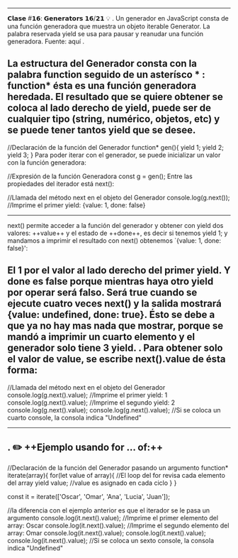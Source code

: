 -----------------------------------------------
𝗖𝗹𝗮𝘀𝗲 #𝟭𝟲: 𝗚𝗲𝗻𝗲𝗿𝗮𝘁𝗼𝗿𝘀 𝟭𝟲/𝟮𝟭 💡 . 
Un generador en JavaScript consta de una función generadora que muestra un objeto iterable Generator. La palabra reservada yield se usa para pausar y reanudar una función generadora. Fuente: aquí .

La estructura del Generador consta con la palabra function seguido de un asterísco * : function* ésta es una función generadora heredada.
El resultado que se quiere obtener se coloca al lado derecho de yield, puede ser de cualquier tipo (string, numérico, objetos, etc) y se puede tener tantos yield que se desee.
-----------------------------------------------

//Declaración de la función del Generador
function* gen(){
	yield 1;
	yield 2;
	yield 3;
}
Para poder iterar con el generador, se puede inicializar un valor con la función generadora:


//Expresión de la función Generadora
const g = gen();
Entre las propiedades del iterador está next():


//Llamada del método next en el objeto del Generador
console.log(g.next()); //Imprime el primer yield: {value: 1, done: false}

-----------------------------------------------
next() permite acceder a la función del generador y obtener con yield dos valores: ++value++ y el estado de ++done++, es decir si tenemos yield 1; y mandamos a imprimir el resultado con next() obtenemos `{value: 1, done: false}':

El 1 por el valor al lado derecho del primer yield.
Y done es false porque mientras haya otro yield por operar será falso.
Será true cuando se ejecute cuatro veces next() y la salida mostrará {value: undefined, done: true}. Ésto se debe a que ya no hay mas nada que mostrar, porque se mandó a imprimir un cuarto elemento y el generador solo tiene 3 yield. .
Para obtener solo el valor de value, se escribe next().value de ésta forma:
-----------------------------------------------


//Llamada del método next en el objeto del Generador
console.log(g.next().value); //Imprime el primer yield: 1
console.log(g.next().value); //Imprime el segundo yield: 2
console.log(g.next().value); 
console.log(g.next().value); //Si se coloca un cuarto console, la consola indica "Undefined"

-----------------------------------------------
. ✏️ ++Ejemplo usando for … of:++
-----------------------------------------------


//Declaración de la función del Generador pasando un argumento
function* iterate(array){
    for(let value of array){ //El loop del for revisa cada elemento del array
        yield value; //value es asignado en cada ciclo
    }
}

const it = iterate(['Oscar', 'Omar', 'Ana', 'Lucia', 'Juan']); 

//la diferencia con el ejemplo anterior es que el iterador se le pasa un argumento
console.log(it.next().value); //Imprime el primer elemento del array: Oscar
console.log(it.next().value); //Imprime el segundo elemento del array: Omar
console.log(it.next().value);
console.log(it.next().value);
console.log(it.next().value); //Si se coloca un sexto console, la consola indica "Undefined"